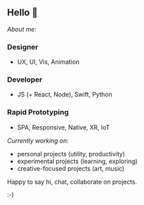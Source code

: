 ## Hello 👋

_About me:_

### Designer
- UX, UI, Vis, Animation

### Developer
- JS (+ React, Node), Swift, Python

### Rapid Prototyping
- SPA, Responsive, Native, XR, IoT

_Currently working on:_

- personal projects (utility, productivity)
- experimental projects (learning, exploring)
- creative-focused projects (art, music)

Happy to say hi, chat, collaborate on projects.

:-)

<!--
**dlsmth/dlsmth** is a ✨ _special_ ✨ repository because its `README.md` (this file) appears on your GitHub profile.

Here are some ideas to get you started:

- 🔭 I’m currently working on ...
- 🌱 I’m currently learning ...
- 👯 I’m looking to collaborate on ...
- 🤔 I’m looking for help with ...
- 💬 Ask me about ...
- 📫 How to reach me: ...
- 😄 Pronouns: ...
- ⚡ Fun fact: ...
-->
